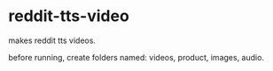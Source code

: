 # reddit-tts-video
makes reddit tts videos.

before running, create folders named: videos, product, images, audio.
